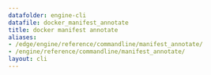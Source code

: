 ```yaml
---
datafolder: engine-cli
datafile: docker_manifest_annotate
title: docker manifest annotate
aliases:
- /edge/engine/reference/commandline/manifest_annotate/
- /engine/reference/commandline/manifest_annotate/
layout: cli
---
```


<!--
This page is automatically generated from Docker's source code. If you want to
suggest a change to the text that appears here, open a ticket or pull request
in the source repository on GitHub:

https://github.com/docker/cli
-->
